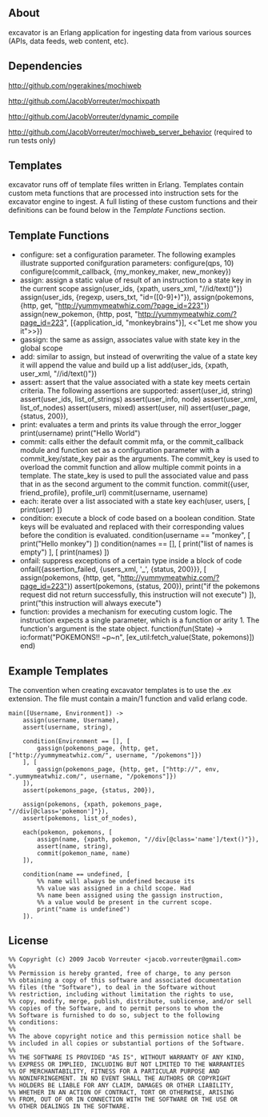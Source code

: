 ## About
excavator is an Erlang application for ingesting data from various 
sources (APIs, data feeds, web content, etc).

## Dependencies
<http://github.com/ngerakines/mochiweb>

<http://github.com/JacobVorreuter/mochixpath>

<http://github.com/JacobVorreuter/dynamic_compile>

<http://github.com/JacobVorreuter/mochiweb_server_behavior> (required to run tests only)

## Templates
excavator runs off of template files written in Erlang. Templates contain custom meta functions that are processed into instruction sets for the excavator engine to ingest. A full listing of these custom functions and their definitions can be found below in the _Template Functions_ section.

## Template Functions
* configure: set a configuration parameter. The following examples illustrate supported conifguration parameters:
	configure(qps, 10)
	configure(commit_callback, {my_monkey_maker, new_monkey})
* assign: assign a static value of result of an instruction to a state key in the current scope
	assign(user_ids, {xpath, users_xml, "//id/text()"})
	assign(user_ids, {regexp, users_txt, "id=([0-9]+)"}),
	assign(pokemons, {http, get, "http://yummymeatwhiz.com/?page_id=223"})
	assign(new_pokemon, {http, post, "http://yummymeatwhiz.com/?page_id=223", [{application_id, "monkeybrains"}], <<"Let me show you it">>})
* gassign: the same as assign, associates value with state key in the global scope
* add: similar to assign, but instead of overwriting the value of a state key it will append the value and build up a list
	add(user_ids, {xpath, user_xml, "//id/text()"})
* assert: assert that the value associated with a state key meets certain criteria. The following assertions are supported:
	assert(user_id, string)
	assert(user_ids, list_of_strings)
	assert(user_info, node)
	assert(user_xml, list_of_nodes)
	assert(users, mixed)
	assert(user, nil)
	assert(user_page, {status, 200}),
* print: evaluates a term and prints its value through the error_logger
	print(username)
	print("Hello World")
* commit: calls either the default commit mfa, or the commit_callback module and function set as a configuration parameter with a commit_key/state_key pair as the arguments. The commit_key is used to overload the commit function and allow multiple commit points in a template. The state_key is used to pull the associated value and pass that in as the second argument to the commit function.
 	commit({user, friend_profile}, profile_url)
	commit(username, username)
* each: iterate over a list associated with a state key
	each(user, users, [
		print(user)
	])
* condition: execute a block of code based on a boolean condition. State keys will be evaluated and replaced with their corresponding values before the condition is evaluated.
	condition(username == "monkey", [
		print("Hello monkey")
	])
	condition(names == [], [
		print("list of names is empty")
	], [
		print(names)
	])
* onfail: suppress exceptions of a certain type inside a block of code
	onfail({assertion_failed, {users_xml, '_', {status, 200}}}, [
		assign(pokemons, {http, get, "http://yummymeatwhiz.com/?page_id=223"})
		assert(pokemons, {status, 200}),
		print("if the pokemons request did not return successfully, this instruction will not execute")
	]),
	print("this instruction will always execute")
* function: provides a mechanism for executing custom logic. The instruction expects a single parameter, which is a function or arity 1. The function's argument is the state object.
	function(fun(State) -> io:format("POKEMONS!! ~p~n", [ex_util:fetch_value(State, pokemons)]) end)

## Example Templates
The convention when creating excavator templates is to use the .ex extension. The file must contain a main/1 function and valid erlang code.

	main([Username, Environment]) ->
		assign(username, Username),
		assert(username, string),
		
		condition(Environment == [], [
			gassign(pokemons_page, {http, get, ["http://yummymeatwhiz.com/", username, "/pokemons"]})
		], [
			gassign(pokemons_page, {http, get, ["http://", env, ".yummymeatwhiz.com/", username, "/pokemons"]})
		]),
		assert(pokemons_page, {status, 200}),
		
		assign(pokemons, {xpath, pokemons_page, "//div[@class='pokemon']"}),
		assert(pokemons, list_of_nodes),
		
		each(pokemon, pokemons, [
			assign(name, {xpath, pokemon, "//div[@class='name']/text()"}),
			assert(name, string),
			commit(pokemon_name, name)
		]),
		
		condition(name == undefined, [
			%% name will always be undefined because its
			%% value was assigned in a child scope. Had
			%% name been assigned using the gassign instruction,
			%% a value would be present in the current scope.
			print("name is undefined")
		]).
		
## License
	%% Copyright (c) 2009 Jacob Vorreuter <jacob.vorreuter@gmail.com>
	%% 
	%% Permission is hereby granted, free of charge, to any person
	%% obtaining a copy of this software and associated documentation
	%% files (the "Software"), to deal in the Software without
	%% restriction, including without limitation the rights to use,
	%% copy, modify, merge, publish, distribute, sublicense, and/or sell
	%% copies of the Software, and to permit persons to whom the
	%% Software is furnished to do so, subject to the following
	%% conditions:
	%% 
	%% The above copyright notice and this permission notice shall be
	%% included in all copies or substantial portions of the Software.
	%% 
	%% THE SOFTWARE IS PROVIDED "AS IS", WITHOUT WARRANTY OF ANY KIND,
	%% EXPRESS OR IMPLIED, INCLUDING BUT NOT LIMITED TO THE WARRANTIES
	%% OF MERCHANTABILITY, FITNESS FOR A PARTICULAR PURPOSE AND
	%% NONINFRINGEMENT. IN NO EVENT SHALL THE AUTHORS OR COPYRIGHT
	%% HOLDERS BE LIABLE FOR ANY CLAIM, DAMAGES OR OTHER LIABILITY,
	%% WHETHER IN AN ACTION OF CONTRACT, TORT OR OTHERWISE, ARISING
	%% FROM, OUT OF OR IN CONNECTION WITH THE SOFTWARE OR THE USE OR
	%% OTHER DEALINGS IN THE SOFTWARE.